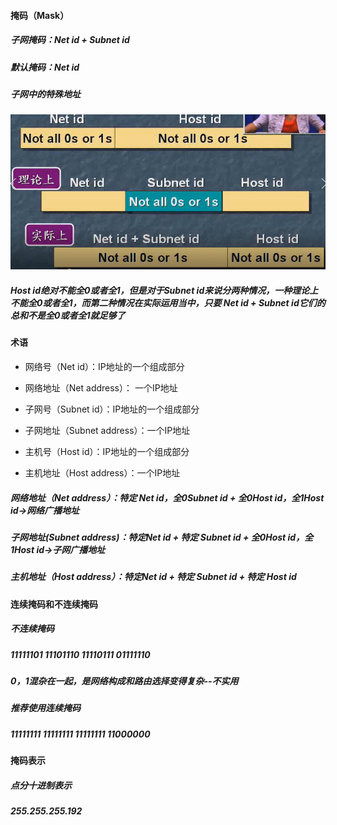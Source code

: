 #### 掩码（Mask）
##### 子网掩码：Net id + Subnet id
##### 默认掩码：Net id

##### 子网中的特殊地址
 ![](/assets/18-5-27-1.png)
##### Host id绝对不能全0或者全1，但是对于Subnet id来说分两种情况，一种理论上不能全0或者全1，而第二种情况在实际运用当中，只要 Net id + Subnet id它们的总和不是全0或者全1就足够了
 
#### 术语
* 网络号（Net id）：IP地址的一个组成部分
* 网络地址（Net address）： 一个IP地址

* 子网号（Subnet id）：IP地址的一个组成部分
* 子网地址（Subnet address）：一个IP地址

* 主机号（Host id）：IP地址的一个组成部分
* 主机地址（Host address）：一个IP地址

##### 网络地址（Net address）：特定 Net id，全0Subnet id + 全0Host id，全1Host id->网络广播地址
##### 子网地址(Subnet address)：特定Net id + 特定 Subnet id + 全0Host id，全1Host id->子网广播地址
##### 主机地址（Host address）：特定Net id + 特定 Subnet id + 特定 Host id

#### 连续掩码和不连续掩码
##### 不连续掩码
##### 11111101 11101110 11110111 01111110
##### 0，1混杂在一起，是网络构成和路由选择变得复杂--不实用

##### 推荐使用连续掩码
#####  11111111 11111111 11111111 11000000

#### 掩码表示
##### 点分十进制表示
##### 255.255.255.192
##### 


